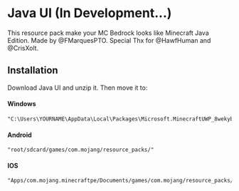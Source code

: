 # Java UI (In Development...)
This resource pack make your MC Bedrock looks like Minecraft Java Edition. Made by @FMarquesPTO. Special Thx for @HawfHuman and @CrisXolt.

## Installation
Download Java UI and unzip it. Then move it to:

#### Windows
```
"C:\Users\YOURNAME\AppData\Local\Packages\Microsoft.MinecraftUWP_8wekyb3d8bbwe\LocalState\games\com.mojang\resource_packs/"
```
#### Android
```
"root/sdcard/games/com.mojang/resource_packs/"
```
#### IOS
```
"Apps/com.mojang.minecraftpe/Documents/games/com.mojang/resource_packs/"
```

